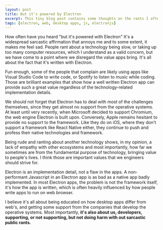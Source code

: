 ```yaml
---
layout: post
title: But it's powered by Electron
excerpt: This tiny blog post contains some thoughts on the rants I often see about apps written in Electron and what's my opinion on the framework and the apps written with it.
tags: [electron, web, desktop apps, js, electronjs]
---
```


How often have you heard "but it's powered with Electron" It's a widespread sarcastic affirmation that annoys me and to some extent, it makes me feel sad. People rant about a technology being slow, or taking up too many computer resources, which I understand as a valid concern, but we have come to a point where we disregard the value apps bring. It's all about the fact that it's written with Electron.

Fun enough, some of the people that complain are likely using apps like Visual Studio Code to write code, or Spotify to listen to music while coding. Those are brilliant examples that show how a well written Electron app can provide such a great value regardless of the technology-related implementation details.

We should not forget that Electron has to deal with most of the challenges themselves, since they get almost no support from the operative systems. At least until very recently, when Microsoft decided to support Chromium, the web engine Electron is built upon. Conversely, Apple remains hesitant to provide no support to the framework. Like they do on iOS, where they don't support a framework like React Native either, they continue to push and profess their native technologies and framework.

Being rude and ranting about another technology shows, in my opinion, a lack of empathy with other ecosystems and most importantly, how far we sometimes are from the fundamental purpose of technology, bringing value to people's lives. I think those are important values that we engineers should strive for.

Electron is an implementation detail, not a flaw in the apps. A non-performant Javascript in an Electron app is as bad as a native app badly implemented. In most Electron apps, the problem is not the framework itself, it's how the app is written, which is often heavily influenced by how people write apps to run on web browser.

I believe it's all about being educated on how desktop apps differ from web's, and getting some support from the companies that develop the operative systems. Most importantly, **it's also about us, developers, supporting, or not supporting, but not doing harm with out sarcastic public rants.**
